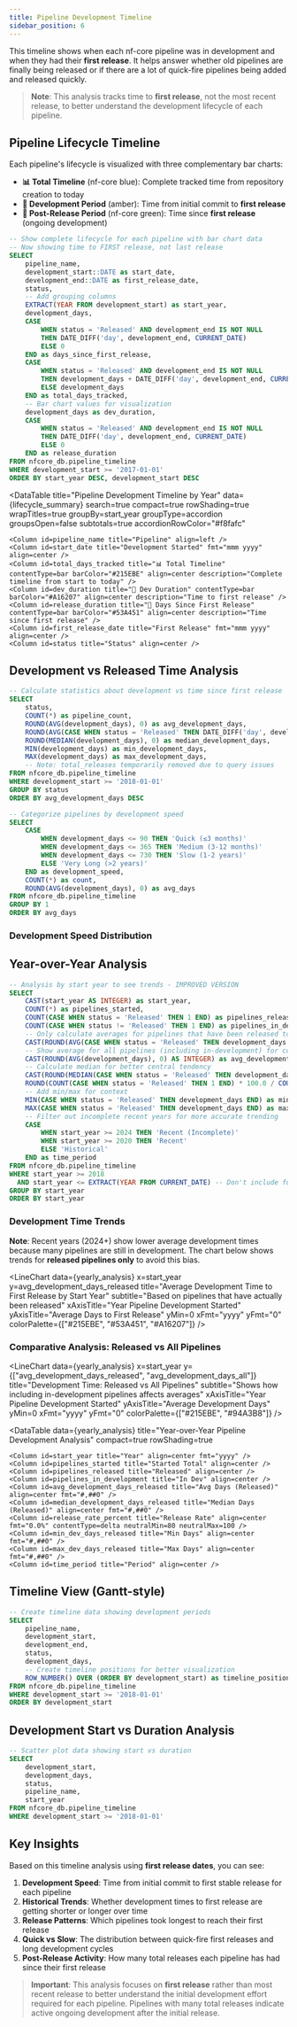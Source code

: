 ```yaml
---
title: Pipeline Development Timeline
sidebar_position: 6
---
```


This timeline shows when each nf-core pipeline was in development and when they had their **first release**. It helps answer whether old pipelines are finally being released or if there are a lot of quick-fire pipelines being added and released quickly.

> **Note**: This analysis tracks time to **first release**, not the most recent release, to better understand the development lifecycle of each pipeline.

## Pipeline Lifecycle Timeline

Each pipeline's lifecycle is visualized with three complementary bar charts:
- **📊 Total Timeline** (nf-core blue): Complete tracked time from repository creation to today
- **🔨 Development Period** (amber): Time from initial commit to **first release** 
- **🚀 Post-Release Period** (nf-core green): Time since **first release** (ongoing development)

```sql lifecycle_summary
-- Show complete lifecycle for each pipeline with bar chart data
-- Now showing time to FIRST release, not last release
SELECT 
    pipeline_name,
    development_start::DATE as start_date,
    development_end::DATE as first_release_date,
    status,
    -- Add grouping columns
    EXTRACT(YEAR FROM development_start) as start_year,
    development_days,
    CASE 
        WHEN status = 'Released' AND development_end IS NOT NULL 
        THEN DATE_DIFF('day', development_end, CURRENT_DATE)
        ELSE 0
    END as days_since_first_release,
    CASE 
        WHEN status = 'Released' AND development_end IS NOT NULL 
        THEN development_days + DATE_DIFF('day', development_end, CURRENT_DATE)
        ELSE development_days
    END as total_days_tracked,
    -- Bar chart values for visualization
    development_days as dev_duration,
    CASE 
        WHEN status = 'Released' AND development_end IS NOT NULL 
        THEN DATE_DIFF('day', development_end, CURRENT_DATE)
        ELSE 0
    END as release_duration
FROM nfcore_db.pipeline_timeline
WHERE development_start >= '2017-01-01'
ORDER BY start_year DESC, development_start DESC
```

<DataTable 
    title="Pipeline Development Timeline by Year"
    data={lifecycle_summary} 
    search=true
    compact=true
    rowShading=true
    wrapTitles=true
    groupBy=start_year
    groupType=accordion
    groupsOpen=false
    subtotals=true
    accordionRowColor="#f8fafc"
>
    <Column id=pipeline_name title="Pipeline" align=left />
    <Column id=start_date title="Development Started" fmt="mmm yyyy" align=center />
    <Column id=total_days_tracked title="📊 Total Timeline" contentType=bar barColor="#215EBE" align=center description="Complete timeline from start to today" />
    <Column id=dev_duration title="🔨 Dev Duration" contentType=bar barColor="#A16207" align=center description="Time to first release" />
    <Column id=release_duration title="🚀 Days Since First Release" contentType=bar barColor="#53A451" align=center description="Time since first release" />
    <Column id=first_release_date title="First Release" fmt="mmm yyyy" align=center />
    <Column id=status title="Status" align=center />
</DataTable>

## Development vs Released Time Analysis

```sql duration_stats
-- Calculate statistics about development vs time since first release
SELECT 
    status,
    COUNT(*) as pipeline_count,
    ROUND(AVG(development_days), 0) as avg_development_days,
    ROUND(AVG(CASE WHEN status = 'Released' THEN DATE_DIFF('day', development_end, CURRENT_DATE) END), 0) as avg_days_since_first_release,
    ROUND(MEDIAN(development_days), 0) as median_development_days,
    MIN(development_days) as min_development_days,
    MAX(development_days) as max_development_days,
    -- Note: total_releases temporarily removed due to query issues
FROM nfcore_db.pipeline_timeline
WHERE development_start >= '2018-01-01'
GROUP BY status
ORDER BY avg_development_days DESC
```

<DataTable data={duration_stats} />

```sql quick_vs_slow
-- Categorize pipelines by development speed
SELECT 
    CASE 
        WHEN development_days <= 90 THEN 'Quick (≤3 months)'
        WHEN development_days <= 365 THEN 'Medium (3-12 months)'
        WHEN development_days <= 730 THEN 'Slow (1-2 years)'
        ELSE 'Very Long (>2 years)'
    END as development_speed,
    COUNT(*) as count,
    ROUND(AVG(development_days), 0) as avg_days
FROM nfcore_db.pipeline_timeline
GROUP BY 1
ORDER BY avg_days
```

### Development Speed Distribution

<BarChart 
    data={quick_vs_slow}
    x=development_speed
    y=count
    title="Pipeline Development Speed Distribution"
    xAxisTitle="Development Speed Category"
    yAxisTitle="Number of Pipelines"
/>

## Year-over-Year Analysis

```sql yearly_analysis
-- Analysis by start year to see trends - IMPROVED VERSION
SELECT 
    CAST(start_year AS INTEGER) as start_year,
    COUNT(*) as pipelines_started,
    COUNT(CASE WHEN status = 'Released' THEN 1 END) as pipelines_released,
    COUNT(CASE WHEN status != 'Released' THEN 1 END) as pipelines_in_development,
    -- Only calculate averages for pipelines that have been released to avoid skewing data
    CAST(ROUND(AVG(CASE WHEN status = 'Released' THEN development_days END), 0) AS INTEGER) as avg_development_days_released,
    -- Show average for all pipelines (including in-development) for comparison
    CAST(ROUND(AVG(development_days), 0) AS INTEGER) as avg_development_days_all,
    -- Calculate median for better central tendency
    CAST(ROUND(MEDIAN(CASE WHEN status = 'Released' THEN development_days END), 0) AS INTEGER) as median_development_days_released,
    ROUND(COUNT(CASE WHEN status = 'Released' THEN 1 END) * 100.0 / COUNT(*), 1) as release_rate_percent,
    -- Add min/max for context
    MIN(CASE WHEN status = 'Released' THEN development_days END) as min_dev_days_released,
    MAX(CASE WHEN status = 'Released' THEN development_days END) as max_dev_days_released,
    -- Filter out incomplete recent years for more accurate trending
    CASE 
        WHEN start_year >= 2024 THEN 'Recent (Incomplete)'
        WHEN start_year >= 2020 THEN 'Recent'  
        ELSE 'Historical'
    END as time_period
FROM nfcore_db.pipeline_timeline
WHERE start_year >= 2018 
  AND start_year <= EXTRACT(YEAR FROM CURRENT_DATE) -- Don't include future years
GROUP BY start_year
ORDER BY start_year
```

### Development Time Trends

**Note**: Recent years (2024+) show lower average development times because many pipelines are still in development. The chart below shows trends for **released pipelines only** to avoid this bias.

<LineChart 
    data={yearly_analysis}
    x=start_year
    y=avg_development_days_released
    title="Average Development Time to First Release by Start Year"
    subtitle="Based on pipelines that have actually been released"
    xAxisTitle="Year Pipeline Development Started"
    yAxisTitle="Average Days to First Release"
    yMin=0
    xFmt="yyyy"
    yFmt="0"
    colorPalette={["#215EBE", "#53A451", "#A16207"]}
/>

### Comparative Analysis: Released vs All Pipelines

<LineChart 
    data={yearly_analysis}
    x=start_year
    y={["avg_development_days_released", "avg_development_days_all"]}
    title="Development Time: Released vs All Pipelines"
    subtitle="Shows how including in-development pipelines affects averages"
    xAxisTitle="Year Pipeline Development Started"
    yAxisTitle="Average Development Days"
    yMin=0
    xFmt="yyyy"
    yFmt="0"
    colorPalette={["#215EBE", "#94A3B8"]}
/>

<DataTable 
    data={yearly_analysis}
    title="Year-over-Year Pipeline Development Analysis"
    compact=true
    rowShading=true
>
    <Column id=start_year title="Year" align=center fmt="yyyy" />
    <Column id=pipelines_started title="Started Total" align=center />
    <Column id=pipelines_released title="Released" align=center />
    <Column id=pipelines_in_development title="In Dev" align=center />
    <Column id=avg_development_days_released title="Avg Days (Released)" align=center fmt="#,##0" />
    <Column id=median_development_days_released title="Median Days (Released)" align=center fmt="#,##0" />
    <Column id=release_rate_percent title="Release Rate" align=center fmt="0.0%" contentType=delta neutralMin=80 neutralMax=100 />
    <Column id=min_dev_days_released title="Min Days" align=center fmt="#,##0" />
    <Column id=max_dev_days_released title="Max Days" align=center fmt="#,##0" />
    <Column id=time_period title="Period" align=center />
</DataTable>

## Timeline View (Gantt-style)

```sql timeline_gantt_data
-- Create timeline data showing development periods
SELECT 
    pipeline_name,
    development_start,
    development_end,
    status,
    development_days,
    -- Create timeline positions for better visualization
    ROW_NUMBER() OVER (ORDER BY development_start) as timeline_position
FROM nfcore_db.pipeline_timeline
WHERE development_start >= '2018-01-01'
ORDER BY development_start
```

<ScatterPlot 
    data={timeline_gantt_data}
    x=development_start
    y=timeline_position
    size=development_days
    series=status
    title="Pipeline Development Timeline (Gantt View)"
    xAxisTitle="Development Start Date"
    yAxisTitle="Pipeline (by start order)"
    legend=true
/>

## Development Start vs Duration Analysis

```sql scatter_data
-- Scatter plot data showing start vs duration
SELECT 
    development_start,
    development_days,
    status,
    pipeline_name,
    start_year
FROM nfcore_db.pipeline_timeline
WHERE development_start >= '2018-01-01'
```

<ScatterPlot 
    data={scatter_data}
    x=development_start
    y=development_days
    series=status
    title="Development Start Date vs Duration"
    xAxisTitle="Development Start Date"
    yAxisTitle="Development Duration (Days)"
    legend=true
/>

## Key Insights

Based on this timeline analysis using **first release dates**, you can see:

1. **Development Speed**: Time from initial commit to first stable release for each pipeline
2. **Historical Trends**: Whether development times to first release are getting shorter or longer over time
3. **Release Patterns**: Which pipelines took longest to reach their first release
4. **Quick vs Slow**: The distribution between quick-fire first releases and long development cycles
5. **Post-Release Activity**: How many total releases each pipeline has had since their first release

> **Important**: This analysis focuses on **first release** rather than most recent release to better understand the initial development effort required for each pipeline. Pipelines with many total releases indicate active ongoing development after the initial release. 